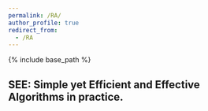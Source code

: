```yaml
---
permalink: /RA/
author_profile: true
redirect_from:
  - /RA
---
```

{% include base_path %}

SEE: Simple yet Efficient and Effective Algorithms in practice.
----------
